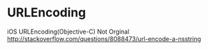 URLEncoding
===========

iOS URLEncoding(Objective-C) Not Orginal
http://stackoverflow.com/questions/8088473/url-encode-a-nsstring